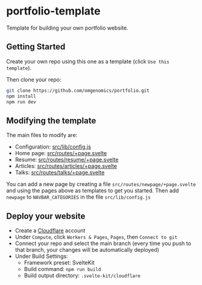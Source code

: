 # portfolio-template

Template for building your own portfolio website.

## Getting Started

Create your own repo using this one as a template (click `Use this template`).

Then clone your repo:

```bash
git clone https://github.com/omgenomics/portfolio.git
npm install
npm run dev
```

## Modifying the template

The main files to modify are:

- Configuration: [src/lib/config.js](./src/lib/config.js)
- Home page: [src/routes/+page.svelte](./src/routes/+page.svelte)
- Resume: [src/routes/resume/+page.svelte](./src/routes/resume/+page.svelte)
- Articles: [src/routes/articles/+page.svelte](./src/routes/articles/+page.svelte)
- Talks: [src/routes/talks/+page.svelte](./src/routes/talks/+page.svelte)

You can add a new page by creating a file `src/routes/newpage/+page.svelte` and using the pages above as templates to get you started. Then add `newpage` to `NAVBAR_CATEGORIES` in the file `src/lib/config.js`

## Deploy your website

- Create a [Cloudflare](https://cloudflare.com) account
- Under `Compute`, click `Workers & Pages`, `Pages`, then `Connect to git`
- Connect your repo and select the main branch (every time you push to that branch, your changes will be automatically deployed)
- Under Build Settings:
  - Framework preset: SvelteKit
  - Build command: `npm run build`
  - Build output directory: `.svelte-kit/cloudflare`
